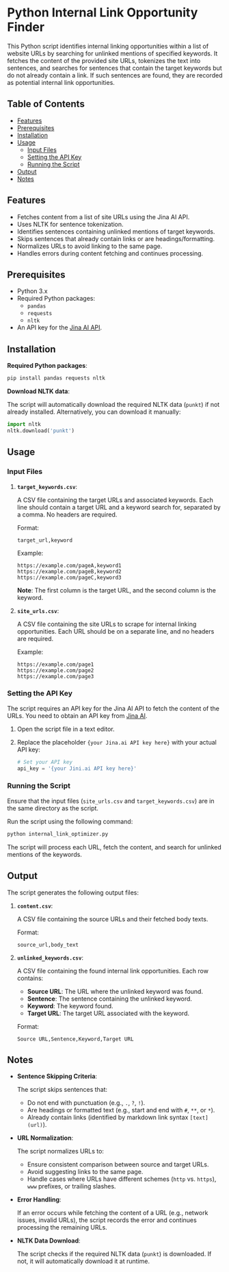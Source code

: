 # Python Internal Link Opportunity Finder

This Python script identifies internal linking opportunities within a list of website URLs by searching for unlinked mentions of specified keywords. It fetches the content of the provided site URLs, tokenizes the text into sentences, and searches for sentences that contain the target keywords but do not already contain a link. If such sentences are found, they are recorded as potential internal link opportunities.

## Table of Contents

- [Features](#features)
- [Prerequisites](#prerequisites)
- [Installation](#installation)
- [Usage](#usage)
  - [Input Files](#input-files)
  - [Setting the API Key](#setting-the-api-key)
  - [Running the Script](#running-the-script)
- [Output](#output)
- [Notes](#notes)

## Features

- Fetches content from a list of site URLs using the Jina AI API.
- Uses NLTK for sentence tokenization.
- Identifies sentences containing unlinked mentions of target keywords.
- Skips sentences that already contain links or are headings/formatting.
- Normalizes URLs to avoid linking to the same page.
- Handles errors during content fetching and continues processing.

## Prerequisites

- Python 3.x
- Required Python packages:
  - `pandas`
  - `requests`
  - `nltk`
- An API key for the [Jina AI API](https://jina.ai/).

## Installation


**Required Python packages**:

   ```bash
   pip install pandas requests nltk
   ```

**Download NLTK data**:

   The script will automatically download the required NLTK data (`punkt`) if not already installed. Alternatively, you can download it manually:

   ```python
   import nltk
   nltk.download('punkt')
   ```

## Usage

### Input Files
1. **`target_keywords.csv`**:

   A CSV file containing the target URLs and associated keywords. Each line should contain a target URL and a keyword search for, separated by a comma. No headers are required.

   Format:

   ```
   target_url,keyword
   ```

   Example:

   ```
   https://example.com/pageA,keyword1
   https://example.com/pageB,keyword2
   https://example.com/pageC,keyword3
   ```

   **Note**: The first column is the target URL, and the second column is the keyword.


2. **`site_urls.csv`**:

   A CSV file containing the site URLs to scrape for internal linking opportunities. Each URL should be on a separate line, and no headers are required.

   Example:

   ```
   https://example.com/page1
   https://example.com/page2
   https://example.com/page3
   ```


### Setting the API Key

The script requires an API key for the Jina AI API to fetch the content of the URLs. You need to obtain an API key from [Jina AI](https://jina.ai/).

1. Open the script file in a text editor.

2. Replace the placeholder `{your Jina.ai API key here}` with your actual API key:

   ```python
   # Set your API key
   api_key = '{your Jini.ai API key here}'
   ```

### Running the Script

Ensure that the input files (`site_urls.csv` and `target_keywords.csv`) are in the same directory as the script.

Run the script using the following command:

```bash
python internal_link_optimizer.py
```

The script will process each URL, fetch the content, and search for unlinked mentions of the keywords.

## Output

The script generates the following output files:

1. **`content.csv`**:

   A CSV file containing the source URLs and their fetched body texts.

   Format:

   ```
   source_url,body_text
   ```

2. **`unlinked_keywords.csv`**:

   A CSV file containing the found internal link opportunities. Each row contains:

   - **Source URL**: The URL where the unlinked keyword was found.
   - **Sentence**: The sentence containing the unlinked keyword.
   - **Keyword**: The keyword found.
   - **Target URL**: The target URL associated with the keyword.

   Format:

   ```
   Source URL,Sentence,Keyword,Target URL
   ```

## Notes

- **Sentence Skipping Criteria**:

  The script skips sentences that:

  - Do not end with punctuation (e.g., `.`, `?`, `!`).
  - Are headings or formatted text (e.g., start and end with `#`, `**`, or `*`).
  - Already contain links (identified by markdown link syntax `[text](url)`).

- **URL Normalization**:

  The script normalizes URLs to:

  - Ensure consistent comparison between source and target URLs.
  - Avoid suggesting links to the same page.
  - Handle cases where URLs have different schemes (`http` vs. `https`), `www` prefixes, or trailing slashes.

- **Error Handling**:

  If an error occurs while fetching the content of a URL (e.g., network issues, invalid URLs), the script records the error and continues processing the remaining URLs.

- **NLTK Data Download**:

  The script checks if the required NLTK data (`punkt`) is downloaded. If not, it will automatically download it at runtime.

